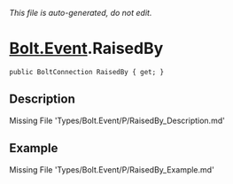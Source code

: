 *This file is auto-generated, do not edit.*

# [Bolt.Event](Types/Bolt.Event.md).RaisedBy
`public BoltConnection RaisedBy { get; }`
## Description
Missing File 'Types/Bolt.Event/P/RaisedBy_Description.md'
## Example
Missing File 'Types/Bolt.Event/P/RaisedBy_Example.md'
